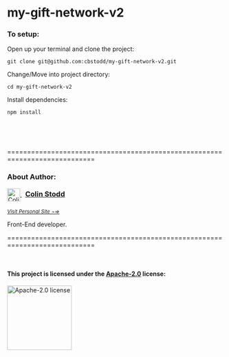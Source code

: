 # my-gift-network-v2

### To setup:

Open up your terminal and clone the project:

    git clone git@github.com:cbstodd/my-gift-network-v2.git


Change/Move into project directory:

    cd my-gift-network-v2


Install dependencies:

    npm install

<p>&nbsp;</p>
<p>&nbsp;</p>


============================================================================


### About Author:

<div style="text-align:left;">
<a href="https://colinstodd.com" target="_blank" title="Visit ColinStod.com">
<img src="https://firebasestorage.googleapis.com/v0/b/colinstodd-com.appspot.com/o/images%2F2021%2Fcs_pink_260.png?alt=media&token=db675edb-93c7-4708-8d38-9a6c65edb20a" title="visit ColinStodd.com" alt="Colin Stodd's Logo" style="width:30px; max-width:30px; vertical-align:middle;" />
<h3 style="text-align:left; display:inline; margin-top:10px; padding:0.5rem">Colin Stodd</h3>
</a>
</div><br>
<a href="https://colinstodd.com" target="_blank" title="Visit ColinStod.com">
<small><i>Visit Personal Site ¬=> </i></small>
</a>
<p>
Front-End developer.
</p>


============================================================================

<p>&nbsp;</p>


#### This project is licensed under the [Apache-2.0](http://www.apache.org/licenses/LICENSE-2.0.html) license:
<a href="http://www.apache.org/licenses/LICENSE-2.0.html" target="_blank" title="Apache-2.0 license">
<img src="https://th.bing.com/th/id/R.dbbb60ad98c26c49d0f9e7b5fe72d20f?rik=Ywy9a%2bxLDxwXFg&riu=http%3a%2f%2fwww.iddfestivalrotterdam.nl%2fmanual%2fimages%2ffeather.png&ehk=XDMzg5qLTHxjJB50E1OSJg51OgwvRZAcOi1v93Do3zg%3d&risl=&pid=ImgRaw&r=0" alt="Apache-2.0 license" style="width:150px;max-width:200px;" />
</a>

